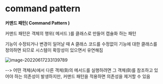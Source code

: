 # command pattern

**커맨드 패턴( Command Pattern )**

커맨드 패턴은 객체의 행위( 메서드 )를 클래스로 만들어 캡슐화 하는 패턴

기능이 수정되거나 변경이 일어날 때 A 클래스 코드를 수정없이 기능에 대한 클래스를 정의하면 되므로 시스템이 확장성이 있으면서 유연해짐



![image-20220617233139789](C:\Users\User\AppData\Roaming\Typora\typora-user-images\image-20220617233139789.png)

--> 어떤 객체(A)에서 다른 객체(B)의 메서드를 실행하려면 그 객체(B)를 참조하고 있어야 하는 의존성이 발생하지만, 커맨드 패턴을 적용하면 의존성을 제거할 수 있음



